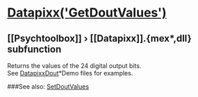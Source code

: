 # [Datapixx('GetDoutValues')](Datapixx-GetDoutValues) 
## [[Psychtoolbox]] &#8250; [[Datapixx]].{mex*,dll} subfunction


Returns the values of the 24 digital output bits.  
See [DatapixxDout](DatapixxDout)\*Demo files for examples.  
  


###See also:
[SetDoutValues](Datapixx-SetDoutValues)
